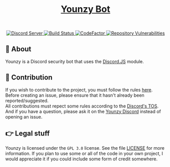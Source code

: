 <div align="center">
    <br />
        <p>
            <a href="https://discord.gg/WQC3QGD">
                <h1>Younzy Bot</h1><!--<img src="" alt="Younzy Bot" />-->
            </a>
        </p>
    <br />
    <p>
        <a href="https://discord.gg/WQC3QGD">
            <img src="https://discordapp.com/api/guilds/643930383536095245/embed.png" alt="Discord Server" />
        </a>
        <a href="https://travis-ci.com/younzy/younzy">
            <img src="https://travis-ci.com/younzy/younzy.svg" alt="Build Status" />
        </a>
        <a href="https://www.codefactor.io/repository/github/younzy/younzy">
            <img src="https://www.codefactor.io/repository/github/younzy/younzy/badge" alt="CodeFactor" />
        </a>
        <a href="https://github.com/younzy/younzy">
            <img src="https://img.shields.io/snyk/vulnerabilities/github/younzy/younzy" alt="Repository Vulnerabilities" />
        </a>
    </p>
</div>

## 📰 About

Younzy is a Discord security bot that uses the [Discord.JS](https://github.com/discordjs/discord.js/tree/stable) module.

## 📝 Contribution

If you wish to contribute to the project, you must follow the rules [here](https://github.com/younzy/younzy/blob/master/.github/CONTRIBUTING.md).  
Before creating an issue, please ensure that it hasn't already been reported/suggested.  
All contributions must repect some rules according to the [Discord's TOS](https://discordapp.com/terms).  
And if you have a question, please ask it on the [Younzy Discord](https://discord.gg/WQC3QGD) instead of opening an issue.

## 👉 Legal stuff

Younzy is licensed under the `GPL 3.0` license. See the file [LICENSE](https://github.com/younzy/younzy/blob/master/LICENSE) for more information. If you plan to use some or all of the code in your own project, I would appreciate it if you could include some form of credit somewhere.
